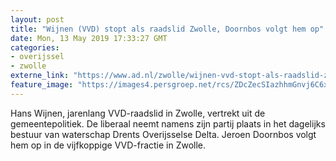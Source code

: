 ```yaml
---
layout: post
title: "Wijnen (VVD) stopt als raadslid Zwolle, Doornbos volgt hem op"
date: Mon, 13 May 2019 17:33:27 GMT
categories: 
- overijssel 
- zwolle 
externe_link: "https://www.ad.nl/zwolle/wijnen-vvd-stopt-als-raadslid-zwolle-doornbos-volgt-hem-op~af54881d/"
feature_image: "https://images4.persgroep.net/rcs/ZDcZecSIazhhmGnvj6C6xmK7wJQ/diocontent/148267198/_fitwidth/400/?appId=21791a8992982cd8da851550a453bd7f&quality=0.7"
---
```


Hans Wijnen, jarenlang VVD-raadslid in Zwolle, vertrekt uit de gemeentepolitiek. De liberaal neemt namens zijn partij plaats in het dagelijks bestuur van waterschap Drents Overijsselse Delta. Jeroen Doornbos volgt hem op in de vijfkoppige VVD-fractie in Zwolle.
